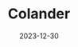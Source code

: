 ---
title: "Colander"
description: "Colander"
lead: ""
date: 2023-12-30
lastmod: 2023-12-30
draft: false
weight: 700
---